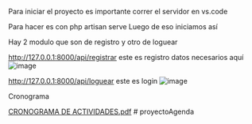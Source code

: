 Para iniciar el proyecto es importante correr el servidor en vs.code

Para hacer es con php artisan serve 
Luego de eso iniciamos así 

Hay 2 modulo que son de registro y otro de loguear 

http://127.0.0.1:8000/api/registrar  este es registro 
datos necesarios aquí 
![image](https://user-images.githubusercontent.com/100977883/224387139-8e36b616-d739-428f-84b5-6efffa5c455c.png)



http://127.0.0.1:8000/api/loguear   este es login 
![image](https://user-images.githubusercontent.com/100977883/224387282-42110ff3-9d63-4153-b98b-d451d3113964.png)



Cronograma

[CRONOGRAMA DE ACTIVIDADES.pdf](https://github.com/Creck06/ProyectAgenda/files/10944650/CRONOGRAMA.DE.ACTIVIDADES.pdf)
#   p r o y e c t o A g e n d a  
 